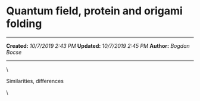Quantum field, protein and origami folding
==========================================

  -------------- ---------------------
  **Created:**   *10/7/2019 2:43 PM*
  **Updated:**   *10/7/2019 2:45 PM*
  **Author:**    *Bogdan Bocse*
  -------------- ---------------------

\

Similarities, differences

\

 
